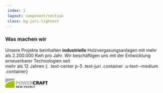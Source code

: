 ```yaml
---
 index: 1
 layout: component/section
 class: bg-juri-lightest
---
```



### Was machen wir
Unsere Projekte beinhalten **industrielle** Holzvergasungsanlagen
mit mehr als <span class="text-green-dark"> 2.200.000 Kwh </span> pro Jahr. 
Wir beschäftigen uns mit der Entwicklung erneuerbarer Technologien seit   
<span class="text-green-dark">mehr als 12 Jahren</span> 
{: .text-center p-5 .text-juri .container .u-text--medium .container}

<div class="container">
    <img src="/assets/img/logo-old.png"  class="mx-auto mt-4 img--gray" height="30px" />
</div>